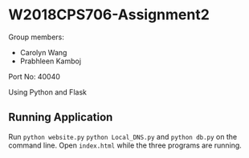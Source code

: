# W2018CPS706-Assignment2

Group members:
- Carolyn Wang
- Prabhleen Kamboj


Port No: 40040

Using Python and Flask

## Running Application
Run `python website.py` `python Local_DNS.py` and `python db.py` on the command line. Open `index.html` while the three programs are running.
